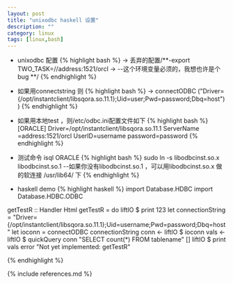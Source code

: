 ```yaml
---
layout: post
title: "unixodbc haskell 设置"
description: ""
category: linux 
tags: [linux,bash]
---
```


* unixodbc 配置
{% highlight bash %}
-> 丢弃的配置/**-export TWO_TASK=//address:1521/orcl
->   --这个环境变量必须的，我想也许是个bug
**/
{% endhighlight %}
* 如果用connectstring 则
{% highlight bash %}
-> connectODBC ("Driver={/opt/instantclient/libsqora.so.11.1};Uid=user;Pwd=password;Dbq=host"))
{% endhighlight %}
* 如果用本地test ，则/etc/odbc.ini配置文件如下
{% highlight bash %}
[ORACLE]
Driver=/opt/instantclient/libsqora.so.11.1
ServerName =address:1521/orcl
UserID=username
password=password
{% endhighlight %}

* 测试命令 isql ORACLE
{% highlight bash %}
sudo ln -s libodbcinst.so.x  libodbcinst.so.1
   --如果你没有libodbcinst.so.1 ，可以用libodbcinst.so.x 做的软连接 /usr/lib64/ 下
{% endhighlight %}

* haskell demo
{% highlight haskell %}
import Database.HDBC
import Database.HDBC.ODBC

getTestR :: Handler Html
getTestR = do
    liftIO $ print 123
    let connectionString =
            "Driver={/opt/instantclient/libsqora.so.11.1};Uid=username;Pwd=password;Dbq=host"
    let ioconn = connectODBC connectionString
    conn <- liftIO $ ioconn
    vals <- liftIO $ quickQuery conn "SELECT count(*) FROM tablename" []
    liftIO $ print vals
    error "Not yet implemented: getTestR"

{% endhighlight %}


{% include references.md %}
